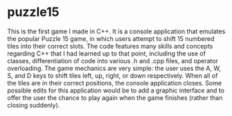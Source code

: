 # puzzle15

This is the first game I made in C++. It is a console application that emulates the popular Puzzle 15 game, in which users attempt to shift 15 numbered tiles into their correct slots. The code features many skills and concepts regarding C++ that I had learned up to that point, including the use of classes, differentiation of code into various .h and .cpp files, and operator overloading. The game mechanics are very simple: the user uses the A, W, S, and D keys to shift tiles left, up, right, or down respectively. When all of the tiles are in their correct positions, the console application closes. Some possible edits for this application would be to add a graphic interface and to offer the user the chance to play again when the game finishes (rather than closing suddenly).
